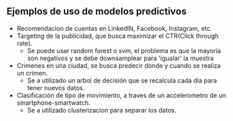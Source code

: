 ## Ejemplos de uso de modelos predictivos
+ Recomendacion de cuentas en LinkedIN, Facebook, Instagram, etc.
+ Targeting de la publicidad, que busca maximizar el CTR(Click through rate).
  + Se puede usar random forest o svm, el problema es que la mayoria son negativos y se debe downsamplear para 'igualar' la muestra
+ Crimenes en una ciudad, se busca predecir donde y cuando se realiza un crimen.
  + Se a utilizado un arbol de decisión que se recalcula cada dia para tener nuevos datos.
+ Clasificación de tipo de movimiento, a traves de un accelerometro de un smartphone-smartwatch.
  + Se a utilizado clusterizacion para separar los datos.
  